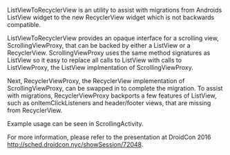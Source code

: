 ListViewToRecyclerView is an utility to assist with migrations from Androids ListView widget to the new RecyclerView widget which is not backwards compatible. 

ListViewToRecyclerView provides an opaque interface for a scrolling view, ScrollingViewProxy, that can be backed by either a ListView or a RecyclerView. ScrollingViewProxy uses the same method signatures as ListView so it easy to replace all calls to ListView with calls to ListViewProxy, the ListView implmentation of ScrollingViewProxy.

Next, RecyclerViewProxy, the RecyclerView implementation of ScrollingViewProxy, can be swapped in to complete the migration. To assist with migrations, RecyclerViewProxy backports a few features of ListView, such as onItemClickListeners and header/footer views, that are missing from RecyclerView.

Example usage can be seen in ScrollingActivity.

For more information, please refer to the presentation at DroidCon 2016 http://sched.droidcon.nyc/showSession/72048.
